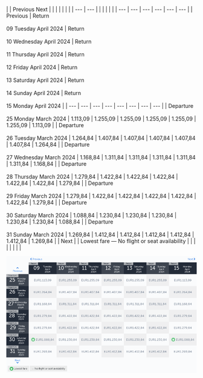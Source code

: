 |     | Previous Next |     |     |     |     |     |     |
| --- | --- |     |     |     |     |     |     | --- | --- | --- | --- | --- | --- |
| Previous | Return<br><br>09 Tuesday April 2024 | Return<br><br>10 Wednesday April 2024 | Return<br><br>11 Thursday April 2024 | Return<br><br>12 Friday April 2024 | Return<br><br>13 Saturday April 2024 | Return<br><br>14 Sunday April 2024 | Return<br><br>15 Monday April 2024 |
| --- | --- | --- | --- | --- | --- | --- | --- |
| Departure<br><br>25 Monday March 2024 | 1.113,09 | 1.255,09 | 1.255,09 | 1.255,09 | 1.255,09 | 1.255,09 | 1.113,09 |
| Departure<br><br>26 Tuesday March 2024 | 1.264,84 | 1.407,84 | 1.407,84 | 1.407,84 | 1.407,84 | 1.407,84 | 1.264,84 |
| Departure<br><br>27 Wednesday March 2024 | 1.168,84 | 1.311,84 | 1.311,84 | 1.311,84 | 1.311,84 | 1.311,84 | 1.168,84 |
| Departure<br><br>28 Thursday March 2024 | 1.279,84 | 1.422,84 | 1.422,84 | 1.422,84 | 1.422,84 | 1.422,84 | 1.279,84 |
| Departure<br><br>29 Friday March 2024 | 1.279,84 | 1.422,84 | 1.422,84 | 1.422,84 | 1.422,84 | 1.422,84 | 1.279,84 |
| Departure<br><br>30 Saturday March 2024 | 1.088,84 | 1.230,84 | 1.230,84 | 1.230,84 | 1.230,84 | 1.230,84 | 1.088,84 |
| Departure<br><br>31 Sunday March 2024 | 1.269,84 | 1.412,84 | 1.412,84 | 1.412,84 | 1.412,84 | 1.412,84 | 1.269,84 |
| Next |
| Lowest fare — No flight or seat availability |     |     |     |     |     |     |     |

![](turkish-airlines.png)